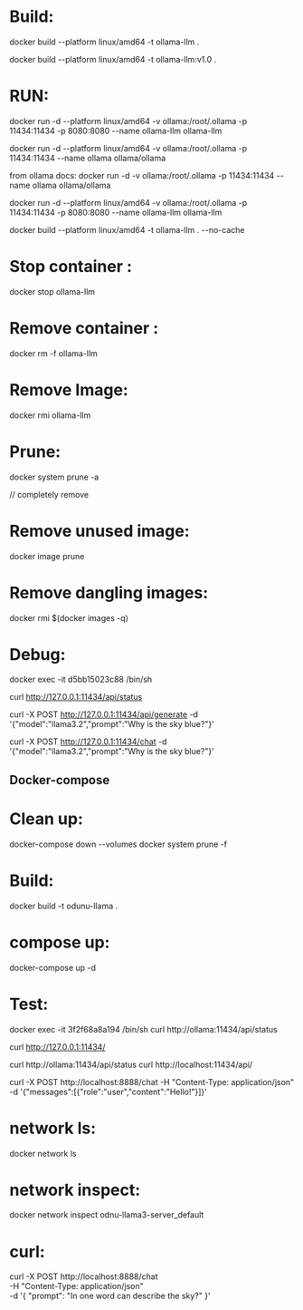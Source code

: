 # Build: 
docker build --platform linux/amd64 -t ollama-llm .

docker build --platform linux/amd64 -t ollama-llm:v1.0 .

# RUN: 
docker run -d --platform linux/amd64 -v ollama:/root/.ollama -p 11434:11434 -p 8080:8080 --name ollama-llm ollama-llm

docker run -d --platform linux/amd64 -v ollama:/root/.ollama -p 11434:11434 --name ollama ollama/ollama

from ollama docs: docker run -d -v ollama:/root/.ollama -p 11434:11434 --name ollama ollama/ollama

docker run -d --platform linux/amd64 -v ollama:/root/.ollama -p 11434:11434 -p 8080:8080 --name ollama-llm ollama-llm


docker build --platform linux/amd64 -t ollama-llm . --no-cache
# Stop container : 
docker stop ollama-llm
# Remove container : 
docker rm -f ollama-llm
# Remove Image: 
docker rmi ollama-llm
# Prune: 
docker system prune -a

// completely remove 
# Remove unused image:
docker image prune

# Remove dangling images:
docker rmi $(docker images -q)


# Debug:
docker exec -it d5bb15023c88 /bin/sh

curl http://127.0.0.1:11434/api/status


curl -X POST http://127.0.0.1:11434/api/generate -d '{"model":"llama3.2","prompt":"Why is the sky blue?"}'

curl -X POST http://127.0.0.1:11434/chat -d '{"model":"llama3.2","prompt":"Why is the sky blue?"}'



## Docker-compose
# Clean up: 
docker-compose down --volumes
docker system prune -f
# Build: 
docker build -t odunu-llama .
# compose up: 
docker-compose up -d


# Test: 
docker exec -it 3f2f68a8a194 /bin/sh
curl http://ollama:11434/api/status

 curl http://127.0.0.1:11434/

 curl http://ollama:11434/api/status
 curl http://localhost:11434/api/


 curl -X POST http://localhost:8888/chat -H "Content-Type: application/json" -d '{"messages":[{"role":"user","content":"Hello!"}]}'

# network ls: 
docker network ls

# network inspect:
docker network inspect odnu-llama3-server_default


# curl: 
curl -X POST http://localhost:8888/chat \
-H "Content-Type: application/json" \
-d '{
  "prompt": "In one word can describe the sky?"
}'
